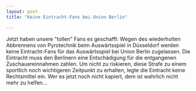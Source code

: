 ```yaml
---
layout: post
title: "Keine Eintracht-Fans bei Union Berlin"

---
```


Jetzt haben unsere "tollen" Fans es geschafft: Wegen des wiederholten Abbrennens von Pyrotechnik beim Auswärtsspiel in Düsseldorf werden keine Eintracht-Fans für das Auswärtsspiel bei Union Berlin zugelassen. Die Eintracht muss den Berlinern eine Entschädigung für die entgangenen Zuschauereinnahmen zahlen. Um nicht zu riskieren, diese Strafe zu einem sportlich noch wichtigeren Zeitpunkt zu erhalten, legte die Eintracht keine Rechtsmittel ein. Wer es jetzt noch nicht kapiert, dem ist wahrlich nicht mehr zu helfen...


